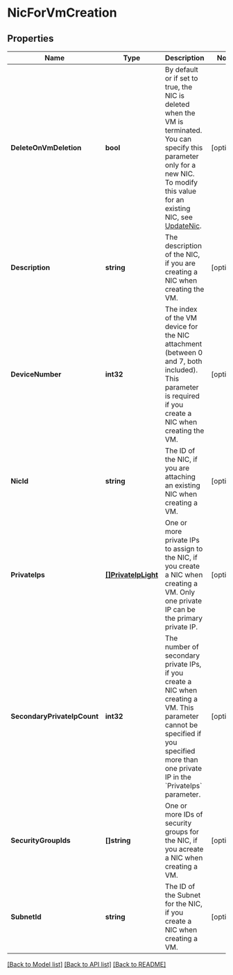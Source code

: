 # NicForVmCreation

## Properties

Name | Type | Description | Notes
------------ | ------------- | ------------- | -------------
**DeleteOnVmDeletion** | **bool** | By default or if set to true, the NIC is deleted when the VM is terminated. You can specify this parameter only for a new NIC. To modify this value for an existing NIC, see [UpdateNic](#updatenic). | [optional] 
**Description** | **string** | The description of the NIC, if you are creating a NIC when creating the VM. | [optional] 
**DeviceNumber** | **int32** | The index of the VM device for the NIC attachment (between 0 and 7, both included). This parameter is required if you create a NIC when creating the VM. | [optional] 
**NicId** | **string** | The ID of the NIC, if you are attaching an existing NIC when creating a VM. | [optional] 
**PrivateIps** | [**[]PrivateIpLight**](PrivateIpLight.md) | One or more private IPs to assign to the NIC, if you create a NIC when creating a VM. Only one private IP can be the primary private IP. | [optional] 
**SecondaryPrivateIpCount** | **int32** | The number of secondary private IPs, if you create a NIC when creating a VM. This parameter cannot be specified if you specified more than one private IP in the &#x60;PrivateIps&#x60; parameter. | [optional] 
**SecurityGroupIds** | **[]string** | One or more IDs of security groups for the NIC, if you acreate a NIC when creating a VM. | [optional] 
**SubnetId** | **string** | The ID of the Subnet for the NIC, if you create a NIC when creating a VM. | [optional] 

[[Back to Model list]](../README.md#documentation-for-models) [[Back to API list]](../README.md#documentation-for-api-endpoints) [[Back to README]](../README.md)


